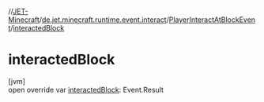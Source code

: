 //[JET-Minecraft](../../../index.md)/[de.jet.minecraft.runtime.event.interact](../index.md)/[PlayerInteractAtBlockEvent](index.md)/[interactedBlock](interacted-block.md)

# interactedBlock

[jvm]\
open override var [interactedBlock](interacted-block.md): Event.Result
